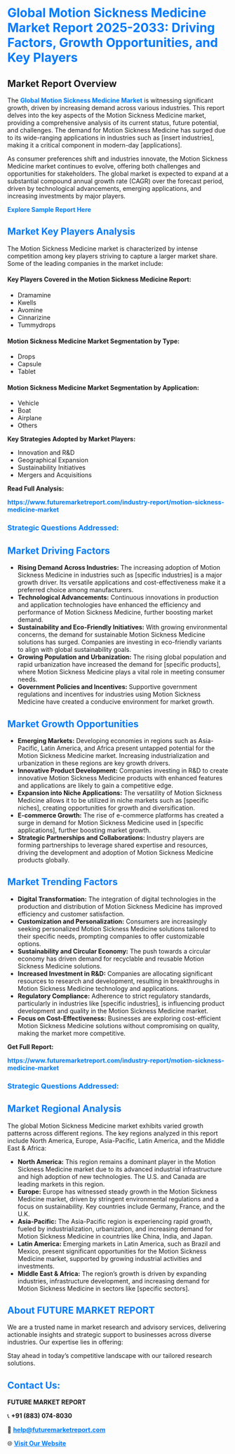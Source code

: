 <h1 style="color: #007BFF;">Global Motion Sickness Medicine Market Report 2025-2033: Driving Factors, Growth Opportunities, and Key Players</h1>

<section id="overview">
<h2>Market Report Overview</h2>
<p>The <a href="https://www.futuremarketreport.com/industry-report/motion-sickness-medicine-market" style="color: #007BFF; text-decoration: none;"><strong>Global Motion Sickness Medicine Market</strong></a> is witnessing significant growth, driven by increasing demand across various industries. This report delves into the key aspects of the Motion Sickness Medicine market, providing a comprehensive analysis of its current status, future potential, and challenges. The demand for Motion Sickness Medicine has surged due to its wide-ranging applications in industries such as [insert industries], making it a critical component in modern-day [applications].</p>
<p>As consumer preferences shift and industries innovate, the Motion Sickness Medicine market continues to evolve, offering both challenges and opportunities for stakeholders. The global market is expected to expand at a substantial compound annual growth rate (CAGR) over the forecast period, driven by technological advancements, emerging applications, and increasing investments by major players.</p>
</section>

<section id="overview">
<p><a href="https://www.futuremarketreport.com/request-sample/reportId=79526" style="color: #007BFF; text-decoration: none;"><strong>Explore Sample Report Here</strong></a></p>
</section>

<section id="key-players">
<h2 style="color: #007BFF;">Market Key Players Analysis</h2>
<p>The Motion Sickness Medicine market is characterized by intense competition among key players striving to capture a larger market share. Some of the leading companies in the market include:</p>
<h4>Key Players Covered in the Motion Sickness Medicine Report:</h4>
<ul><li>Dramamine</li><li>Kwells</li><li>Avomine</li><li>Cinnarizine</li><li>Tummydrops</li></ul>
<h4>Motion Sickness Medicine Market Segmentation by Type:</h4>
<ul><li>Drops</li><li>Capsule</li><li>Tablet</li></ul>

<h4>Motion Sickness Medicine Market Segmentation by Application:</h4>
<ul><li>Vehicle</li><li>Boat</li><li>Airplane</li><li>Others</li></ul>
<p><strong>Key Strategies Adopted by Market Players:</strong></p>
<ul>
<li>Innovation and R&D</li>
<li>Geographical Expansion</li>
<li>Sustainability Initiatives</li>
<li>Mergers and Acquisitions</li>
</ul>
</section>

<section>
<p><strong>Read Full Analysis: </strong></p><a href="https://www.futuremarketreport.com/industry-report/motion-sickness-medicine-market" style="color: #007BFF; text-decoration: none;"><strong>https://www.futuremarketreport.com/industry-report/motion-sickness-medicine-market</strong></a>
<h3 style="color: #007BFF;">Strategic Questions Addressed:</h3>
</section>

<section id="driving-factors">
<h2 style="color: #007BFF;">Market Driving Factors</h2>
<ul>
<li><strong>Rising Demand Across Industries:</strong> The increasing adoption of Motion Sickness Medicine in industries such as [specific industries] is a major growth driver. Its versatile applications and cost-effectiveness make it a preferred choice among manufacturers.</li>
<li><strong>Technological Advancements:</strong> Continuous innovations in production and application technologies have enhanced the efficiency and performance of Motion Sickness Medicine, further boosting market demand.</li>
<li><strong>Sustainability and Eco-Friendly Initiatives:</strong> With growing environmental concerns, the demand for sustainable Motion Sickness Medicine solutions has surged. Companies are investing in eco-friendly variants to align with global sustainability goals.</li>
<li><strong>Growing Population and Urbanization:</strong> The rising global population and rapid urbanization have increased the demand for [specific products], where Motion Sickness Medicine plays a vital role in meeting consumer needs.</li>
<li><strong>Government Policies and Incentives:</strong> Supportive government regulations and incentives for industries using Motion Sickness Medicine have created a conducive environment for market growth.</li>
</ul>
</section>

<section id="growth-opportunities">
<h2 style="color: #007BFF;">Market Growth Opportunities</h2>
<ul>
<li><strong>Emerging Markets:</strong> Developing economies in regions such as Asia-Pacific, Latin America, and Africa present untapped potential for the Motion Sickness Medicine market. Increasing industrialization and urbanization in these regions are key growth drivers.</li>
<li><strong>Innovative Product Development:</strong> Companies investing in R&D to create innovative Motion Sickness Medicine products with enhanced features and applications are likely to gain a competitive edge.</li>
<li><strong>Expansion into Niche Applications:</strong> The versatility of Motion Sickness Medicine allows it to be utilized in niche markets such as [specific niches], creating opportunities for growth and diversification.</li>
<li><strong>E-commerce Growth:</strong> The rise of e-commerce platforms has created a surge in demand for Motion Sickness Medicine used in [specific applications], further boosting market growth.</li>
<li><strong>Strategic Partnerships and Collaborations:</strong> Industry players are forming partnerships to leverage shared expertise and resources, driving the development and adoption of Motion Sickness Medicine products globally.</li>
</ul>
</section>

<section id="trending-factors">
<h2 style="color: #007BFF;">Market Trending Factors</h2>
<ul>
<li><strong>Digital Transformation:</strong> The integration of digital technologies in the production and distribution of Motion Sickness Medicine has improved efficiency and customer satisfaction.</li>
<li><strong>Customization and Personalization:</strong> Consumers are increasingly seeking personalized Motion Sickness Medicine solutions tailored to their specific needs, prompting companies to offer customizable options.</li>
<li><strong>Sustainability and Circular Economy:</strong> The push towards a circular economy has driven demand for recyclable and reusable Motion Sickness Medicine solutions.</li>
<li><strong>Increased Investment in R&D:</strong> Companies are allocating significant resources to research and development, resulting in breakthroughs in Motion Sickness Medicine technology and applications.</li>
<li><strong>Regulatory Compliance:</strong> Adherence to strict regulatory standards, particularly in industries like [specific industries], is influencing product development and quality in the Motion Sickness Medicine market.</li>
<li><strong>Focus on Cost-Effectiveness:</strong> Businesses are exploring cost-efficient Motion Sickness Medicine solutions without compromising on quality, making the market more competitive.</li>
</ul>
</section>

<section>
<p><strong>Get Full Report: </strong></p><a href="https://www.futuremarketreport.com/industry-report/motion-sickness-medicine-market" style="color: #007BFF; text-decoration: none;"><strong>https://www.futuremarketreport.com/industry-report/motion-sickness-medicine-market</strong></a>
<h3 style="color: #007BFF;">Strategic Questions Addressed:</h3>
</section>


<section id="regional-analysis">
<h2 style="color: #007BFF;">Market Regional Analysis</h2>
<p>The global Motion Sickness Medicine market exhibits varied growth patterns across different regions. The key regions analyzed in this report include North America, Europe, Asia-Pacific, Latin America, and the Middle East & Africa:</p>
<ul>
<li><strong>North America:</strong> This region remains a dominant player in the Motion Sickness Medicine market due to its advanced industrial infrastructure and high adoption of new technologies. The U.S. and Canada are leading markets in this region.</li>
<li><strong>Europe:</strong> Europe has witnessed steady growth in the Motion Sickness Medicine market, driven by stringent environmental regulations and a focus on sustainability. Key countries include Germany, France, and the U.K.</li>
<li><strong>Asia-Pacific:</strong> The Asia-Pacific region is experiencing rapid growth, fueled by industrialization, urbanization, and increasing demand for Motion Sickness Medicine in countries like China, India, and Japan.</li>
<li><strong>Latin America:</strong> Emerging markets in Latin America, such as Brazil and Mexico, present significant opportunities for the Motion Sickness Medicine market, supported by growing industrial activities and investments.</li>
<li><strong>Middle East & Africa:</strong> The region’s growth is driven by expanding industries, infrastructure development, and increasing demand for Motion Sickness Medicine in sectors like [specific sectors].</li>
</ul>
</section>

<footer>
<h2 style="color: #007BFF;">About FUTURE MARKET REPORT</h2>
<p>We are a trusted name in market research and advisory services, delivering actionable insights and strategic support to businesses across diverse industries. Our expertise lies in offering:</p>

<p>Stay ahead in today’s competitive landscape with our tailored research solutions.</p>

<h2 style="color: #007BFF;">Contact Us:</h2>
<p><strong>FUTURE MARKET REPORT</strong></p>
<p>📞 <strong>+91 (883) 074-8030</strong></p>
<p>📧 <strong><a href="mailto:help@futuremarketreport.com" style="color: #007BFF;">help@futuremarketreport.com</a></strong></p>
<p>🌐 <strong><a href="https://www.futuremarketreport.com/" style="color: #007BFF;">Visit Our Website</a></strong></p>
</footer>